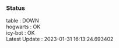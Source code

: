 ### Status


table : DOWN  
hogwarts : OK  
icy-bot : OK  
Latest Update : 2023-01-31 16:13:24.693402
